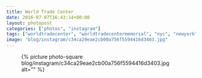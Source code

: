 ```yaml
---
title: World Trade Center
date: 2016-07-07T16:43:14+00:00
layout: photopost
categories: ["photos", "instagram"]
tags: ["worldtradecenter", "worldtradecentermemorial", "nyc", "newyork", "neverforget", "nineeleven"]
image: "blog/instagram/c34ca29eae2cb00a756f5594416d3403.jpg"
---
```


<figure class="photo photo--square">
  {% picture photo-square blog/instagram/c34ca29eae2cb00a756f5594416d3403.jpg alt="" %}
</figure>


